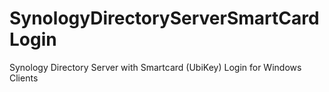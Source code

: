 # SynologyDirectoryServerSmartCardLogin
Synology Directory Server with Smartcard (UbiKey) Login for Windows Clients
